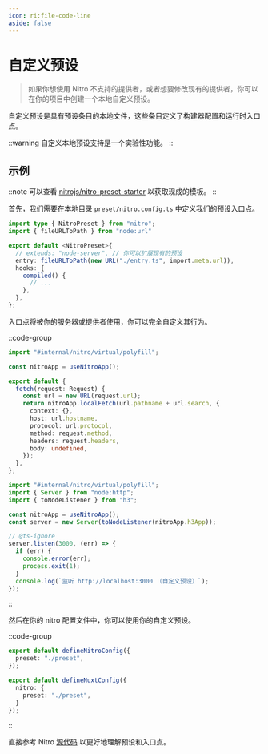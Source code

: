 ```yaml
---
icon: ri:file-code-line
aside: false
---
```


# 自定义预设

> 如果你想使用 Nitro 不支持的提供者，或者想要修改现有的提供者，你可以在你的项目中创建一个本地自定义预设。

自定义预设是具有预设条目的本地文件，这些条目定义了构建器配置和运行时入口点。

::warning
自定义本地预设支持是一个实验性功能。
::

## 示例

::note
可以查看 [nitrojs/nitro-preset-starter](https://github.com/nitrojs/nitro-preset-starter) 以获取现成的模板。
::

首先，我们需要在本地目录 `preset/nitro.config.ts` 中定义我们的预设入口点。

```ts [./preset/nitro.config.ts]
import type { NitroPreset } from "nitro";
import { fileURLToPath } from "node:url"

export default <NitroPreset>{
  // extends: "node-server", // 你可以扩展现有的预设
  entry: fileURLToPath(new URL("./entry.ts", import.meta.url)),
  hooks: {
    compiled() {
      // ...
    },
  },
};
```

入口点将被你的服务器或提供者使用，你可以完全自定义其行为。

::code-group
```ts [preset/entry.ts (Workers)]
import "#internal/nitro/virtual/polyfill";

const nitroApp = useNitroApp();

export default {
  fetch(request: Request) {
    const url = new URL(request.url);
    return nitroApp.localFetch(url.pathname + url.search, {
      context: {},
      host: url.hostname,
      protocol: url.protocol,
      method: request.method,
      headers: request.headers,
      body: undefined,
    });
  },
};
```

```ts [preset/entry.ts (Node.js)]
import "#internal/nitro/virtual/polyfill";
import { Server } from "node:http";
import { toNodeListener } from "h3";

const nitroApp = useNitroApp();
const server = new Server(toNodeListener(nitroApp.h3App));

// @ts-ignore
server.listen(3000, (err) => {
  if (err) {
    console.error(err);
    process.exit(1);
  }
  console.log(`监听 http://localhost:3000 （自定义预设）`);
});
```
::

然后在你的 nitro 配置文件中，你可以使用你的自定义预设。

::code-group
```ts [nitro.config.ts]
export default defineNitroConfig({
  preset: "./preset",
});
```

```ts [nuxt.config.ts]
export default defineNuxtConfig({
  nitro: {
    preset: "./preset",
  }
});
```
::

直接参考 Nitro [源代码](https://github.com/nitrojs/nitro/tree/main/src) 以更好地理解预设和入口点。